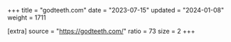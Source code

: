 +++
title = "godteeth.com"
date = "2023-07-15"
updated = "2024-01-08"
weight = 1711

[extra]
source = "https://godteeth.com/"
ratio = 73
size = 2
+++
